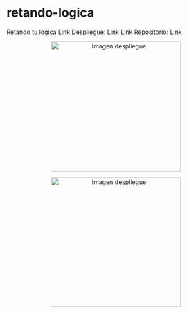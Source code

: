 # retando-logica
Retando tu logica
Link Despliegue:  [Link](https://jorgetarifa.github.io/retando-logica/ "Despliegue")
Link Repositorio: [Link](https://github.com/jorgetarifa/retando-logica.git "Repo")

<div>
<p style = 'text-align:center;'>
<img src="https://res.cloudinary.com/jorge-tarifa/image/upload/v1649350038/campo%20de%20entrenamiento/Screenshot_from_2022-04-07_11-39-13_cxmdta.png"    alt="Imagen despliegue" width="300px">
</p>
</div>

<div>
<p style = 'text-align:center;'>
<img src="https://res.cloudinary.com/jorge-tarifa/image/upload/v1649350038/campo%20de%20entrenamiento/Screenshot_from_2022-04-07_11-39-33_suwlib.png"    alt="Imagen despliegue" width="300px">
</p>
</div>



